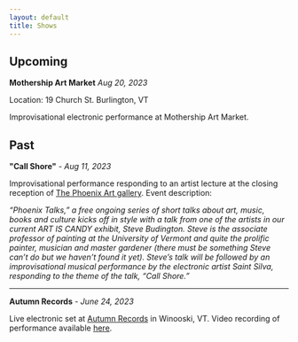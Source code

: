 ```yaml
---
layout: default
title: Shows
---
```


## Upcoming

**Mothership Art Market** *Aug 20, 2023* 

Location: 19 Church St. Burlington, VT

Improvisational electronic performance at Mothership Art Market.

## Past

**"Call Shore"** - *Aug 11, 2023*

Improvisational performance responding to an artist lecture at the closing reception of [The Phoenix Art gallery](https://thephoenixvt.com/events-calendar/2023/8/11/phoenix-talks-steve-budington-amp-saint-silva). Event description:

*“Phoenix Talks,” a free ongoing series of short talks about art, music, books and culture kicks off in style with a talk from one of the artists in our current ART IS CANDY exhibit, Steve Budington. Steve is the associate professor of painting at the University of Vermont and quite the prolific painter, musician and master gardener (there must be something Steve can’t do but we haven’t found it yet). Steve’s talk will be followed by an improvisational musical performance by the electronic artist Saint Silva, responding to the theme of the talk, “Call Shore.”*

---

**Autumn Records** - *June 24, 2023*

Live electronic set at [Autumn Records](https://www.autumnrecordsvt.com/) in Winooski, VT. Video recording of performance available [here](https://youtu.be/Zbh9wtCPIus).

